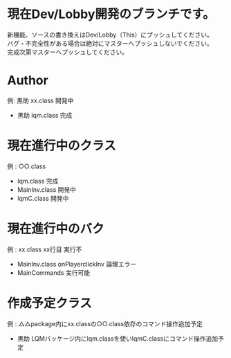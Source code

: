 # 現在Dev/Lobby開発のブランチです。
新機能、ソースの書き換えはDev/Lobby（This）にプッシュしてください。  
バグ・不完全性がある場合は絶対にマスターへプッシュしないでください。  
完成次第マスターへプッシュしてください。  

# Author
例: 黒助 xx.class 開発中  
* 黒助 lqm.class 完成

# 現在進行中のクラス
例 : ○○.class  
* lqm.class 完成
* MainInv.class 開発中
* lqmC.class 開発中

# 現在進行中のバク
例 : xx.class xx行目 実行不  
* MainInv.class onPlayerclickInv 論理エラー
* MainCommands 実行可能 

# 作成予定クラス
例 : △△package内にxx.classの○○.class依存のコマンド操作追加予定  
* 黒助 LQMパッケージ内にlqm.classを使いlqmC.classにコマンド操作追加予定

